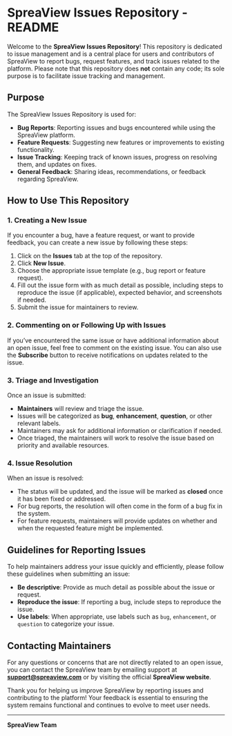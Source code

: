 # SpreaView Issues Repository - README

Welcome to the **SpreaView Issues Repository**! This repository is dedicated to issue management and is a central place for users and contributors of SpreaView to report bugs, request features, and track issues related to the platform. Please note that this repository does **not** contain any code; its sole purpose is to facilitate issue tracking and management.

## Purpose

The SpreaView Issues Repository is used for:
- **Bug Reports**: Reporting issues and bugs encountered while using the SpreaView platform.
- **Feature Requests**: Suggesting new features or improvements to existing functionality.
- **Issue Tracking**: Keeping track of known issues, progress on resolving them, and updates on fixes.
- **General Feedback**: Sharing ideas, recommendations, or feedback regarding SpreaView.

## How to Use This Repository

### 1. **Creating a New Issue**
If you encounter a bug, have a feature request, or want to provide feedback, you can create a new issue by following these steps:
1. Click on the **Issues** tab at the top of the repository.
2. Click **New Issue**.
3. Choose the appropriate issue template (e.g., bug report or feature request).
4. Fill out the issue form with as much detail as possible, including steps to reproduce the issue (if applicable), expected behavior, and screenshots if needed.
5. Submit the issue for maintainers to review.

### 2. **Commenting on or Following Up with Issues**
If you’ve encountered the same issue or have additional information about an open issue, feel free to comment on the existing issue. You can also use the **Subscribe** button to receive notifications on updates related to the issue.

### 3. **Triage and Investigation**
Once an issue is submitted:
- **Maintainers** will review and triage the issue.
- Issues will be categorized as **bug**, **enhancement**, **question**, or other relevant labels.
- Maintainers may ask for additional information or clarification if needed.
- Once triaged, the maintainers will work to resolve the issue based on priority and available resources.

### 4. **Issue Resolution**
When an issue is resolved:
- The status will be updated, and the issue will be marked as **closed** once it has been fixed or addressed.
- For bug reports, the resolution will often come in the form of a bug fix in the system.
- For feature requests, maintainers will provide updates on whether and when the requested feature might be implemented.

## Guidelines for Reporting Issues

To help maintainers address your issue quickly and efficiently, please follow these guidelines when submitting an issue:
- **Be descriptive**: Provide as much detail as possible about the issue or request.
- **Reproduce the issue**: If reporting a bug, include steps to reproduce the issue.
- **Use labels**: When appropriate, use labels such as `bug`, `enhancement`, or `question` to categorize your issue.

## Contacting Maintainers

For any questions or concerns that are not directly related to an open issue, you can contact the SpreaView team by emailing support at **support@spreaview.com** or by visiting the official **SpreaView website**.

Thank you for helping us improve SpreaView by reporting issues and contributing to the platform! Your feedback is essential to ensuring the system remains functional and continues to evolve to meet user needs.

--- 

**SpreaView Team**
